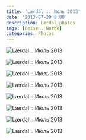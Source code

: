 ```yaml
---
title: 'Lærdal :: Июль 2013'
date: '2013-07-28 8:00'
description: Lærdal photos
tags: [Reisen, Norge]
categories: Photos
---
```

<!--figure>
	<img src="{{urls.media}}/1375072634697-600.jpeg" alt="Lærdal :: Июль 2013" />
	<figcaption><p>Lærdal :: Июль 2013</p></figcaption>
</figure-->

![Lærdal :: Июль 2013]({{urls.media}}/1375072639084-600.jpeg "Маленький провинциальный прифьордовый городишко.")

![Lærdal :: Июль 2013]({{urls.media}}/1375072644230-600.jpeg "Решенный вопрос хранения зимней резины.")

![Lærdal :: Июль 2013]({{urls.media}}/1375072649836-600.jpeg "Резной палисад.")

![Lærdal :: Июль 2013]({{urls.media}}/1375072654416-600.jpeg "Вот и вся деревня.")

![Lærdal :: Июль 2013]({{urls.media}}/1375072659877-600.jpeg "Так и живем.")

![Lærdal :: Июль 2013]({{urls.media}}/1375072664452-600.jpeg "Внезапно: фонарь.")

![Lærdal :: Июль 2013]({{urls.media}}/1375072666906-600.jpeg "Переходить дорогу можно только элегантно одетым мужчинам.")

![Lærdal :: Июль 2013]({{urls.media}}/1375072669814-600.jpeg "Чё нада?")
